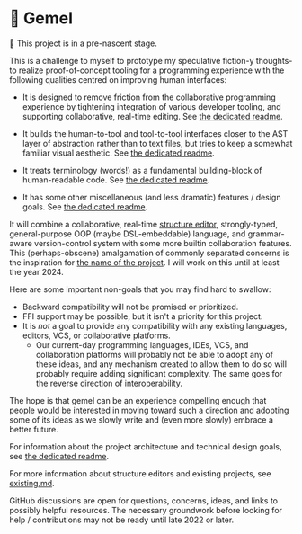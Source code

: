 # 🌳 Gemel

🚧 This project is in a pre-nascent stage.

This is a challenge to myself to prototype my speculative fiction-y thoughts- to realize proof-of-concept tooling for a programming experience with the following qualities centred on improving human interfaces:

- It is designed to remove friction from the collaborative programming experience by tightening integration of various developer tooling, and supporting collaborative, real-time editing. See [the dedicated readme](doc/design/01-collaboration.md).

- It builds the human-to-tool and tool-to-tool interfaces closer to the AST layer of abstraction rather than to text files, but tries to keep a somewhat familiar visual aesthetic. See [the dedicated readme](doc/design/02-ast.md).

- It treats terminology (words!) as a fundamental building-block of human-readable code. See [the dedicated readme](doc/design/03-words.md).

- It has some other miscellaneous (and less dramatic) features / design goals. See [the dedicated readme](doc/design/04-non-dramatic.md).

It will combine a collaborative, real-time [structure editor](https://wikipedia.org/wiki/Structure_editor), strongly-typed, general-purpose OOP (maybe DSL-embeddable) language, and grammar-aware version-control system with some more builtin collaboration features. This (perhaps-obscene) amalgamation of commonly separated concerns is the inspiration for [the name of the project](https://wikipedia.org/wiki/Inosculation). I will work on this until at least the year 2024.

Here are some important non-goals that you may find hard to swallow:

- Backward compatibility will not be promised or prioritized.
- FFI support may be possible, but it isn't a priority for this project.
- It is _not_ a goal to provide any compatibility with any existing languages, editors, VCS, or collaborative platforms.
  - Our current-day programming languages, IDEs, VCS, and collaboration platforms will probably not be able to adopt any of these ideas, and any mechanism created to allow them to do so will probably require adding significant complexity. The same goes for the reverse direction of interoperability.

The hope is that gemel can be an experience compelling enough that people would be interested in moving toward such a direction and adopting some of its ideas as we slowly write and (even more slowly) embrace a better future.

For information about the project architecture and technical design goals, see [the dedicated readme](doc/design/architecture.md).

For more information about structure editors and existing projects, see [existing.md](doc/think/existing.md).

GitHub discussions are open for questions, concerns, ideas, and links to possibly helpful resources. The necessary groundwork before looking for help / contributions may not be ready until late 2022 or later.
